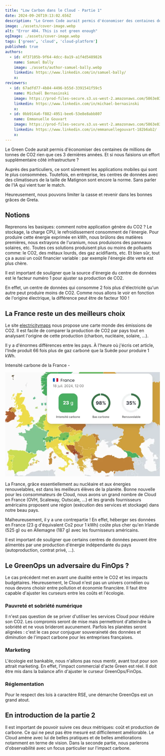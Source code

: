 ```yaml
---
title: "Low Carbon dans le Cloud - Partie 1"
date: 2024-09-26T19:13:02.656Z
description: "Le Green Code aurait permis d'économiser des centaines de millions de tonnes de CO2 rien que ces 3 dernières années. Et si nous faisions un effort supplémentaire côté infrastructure ?  Auprès des part"
image: ./assets/cover-image.webp
alt: "Error 404. This is not green enough"
ogImage: ./assets/cover-image.webp
tags: ['green', 'cloud', 'cloud-platform']
published: true
authors:
  - id: 4f37105b-9f64-4dcc-8a19-a1f4d5489826
    name: Samuel Bally
    image: ./assets/author-samuel-bally.webp
    linkedin: https://www.linkedin.com/in/samuel-bally/
    x: 
reviewers:
  - id: 67adfd77-4b84-4496-b55d-3391541f59c5
    name: Michaël Bernasinski
    image: https://prod-files-secure.s3.us-west-2.amazonaws.com/5863e833-64f2-4f13-9f7a-2c92c72b5bbf/82ebd0fe-de28-43f3-ab7b-0431af41baad/Photo_HoppR.png?X-Amz-Algorithm=AWS4-HMAC-SHA256&X-Amz-Content-Sha256=UNSIGNED-PAYLOAD&X-Amz-Credential=AKIAT73L2G45HZZMZUHI%2F20240926%2Fus-west-2%2Fs3%2Faws4_request&X-Amz-Date=20240926T191302Z&X-Amz-Expires=3600&X-Amz-Signature=ceadc4bf7580a016b5ac0b1159488b990250b831bccf0691e4ae7bf3f87eacff&X-Amz-SignedHeaders=host&x-id=GetObject
    linkedin: https://www.linkedin.com/in/michael-bernasinski
    x: 
  - id: 0bb914a6-f882-4951-bee6-53e8e8abb807
    name: Emmanuelle Gouvart
    image: https://prod-files-secure.s3.us-west-2.amazonaws.com/5863e833-64f2-4f13-9f7a-2c92c72b5bbf/c88f5dfa-16db-4e6f-acf1-34dd80ee8766/emma_hoppr.png?X-Amz-Algorithm=AWS4-HMAC-SHA256&X-Amz-Content-Sha256=UNSIGNED-PAYLOAD&X-Amz-Credential=AKIAT73L2G45HZZMZUHI%2F20240926%2Fus-west-2%2Fs3%2Faws4_request&X-Amz-Date=20240926T191302Z&X-Amz-Expires=3600&X-Amz-Signature=50667715cef901f68af532d995c162dddd923a9c2bf34787c4e5d7006748310b&X-Amz-SignedHeaders=host&x-id=GetObject
    linkedin: https://www.linkedin.com/in/emmanuellegouvart-182b6ab2/
    x: 
---
```


<!-- markdownlint-disable-file -->


Le Green Code aurait permis d'économiser des centaines de millions de tonnes de CO2 rien que ces 3 dernières années. Et si nous faisions un effort supplémentaire côté infrastructure ?

Auprès des particuliers, ce sont sûrement les applications mobiles qui sont le plus consommées. Toutefois, en entreprise, les centres de données avec des climatiseurs de la taille de Matignon sont encore la norme. Sans parler de l'IA qui vient tuer le match.

Heureusement, nous pouvons limiter la casse et revenir dans les bonnes grâces de Greta.

## Notions

Reprenons les basiques: comment notre application génère du CO2 ? Le stockage, la charge CPU, le refroidissement consomment de l'énergie. Pour produire cette énergie exprimée en kWh, nous brûlons des matières premières, nous extrayons de l'uranium, nous produisons des panneaux solaires, etc. Toutes ces solutions produisent plus ou moins de polluants comme: le CO2, des métaux lourds, des gaz acidifiants, etc. Et bien sûr, tout ça a aussi un coût financier variable : par exemple l'énergie dite verte est plus chère.

Il est important de souligner que la source d'énergie du centre de données est le facteur numéro 1 pour ajuster sa production de CO2.

En effet, un centre de données qui consomme 2 fois plus d'électricité qu'un autre peut produire moins de CO2. Comme nous allons le voir en fonction de l'origine électrique, la différence peut être de facteur 100 !

## La France reste un des meilleurs choix

Le site [electricitymaps](https://app.electricitymaps.com/) nous propose une carte monde des émissions de CO2. Il est facile de comparer la production de CO2 par pays tout en analysant l'origine de cette production (charbon, nucléaire, solaire, …).

Il y a d'énormes différences entre les pays. À l'heure où j'écris cet article, l'Inde produit 66 fois plus de gaz carboné que la Suède pour produire 1 kWh.

Intensité carbone de la France -

![electricity Map de l’Europe](./assets/img1.webp)

La France, grâce essentiellement au nucléaire et aux énergies renouvelables, est dans les meilleurs élèves de la planète. Bonne nouvelle pour les consommateurs de Cloud, nous avons un grand nombre de Cloud en France (OVH, Scaleway, Outscale, …) et les grands fournisseurs américains proposent une région (exécution des services et stockage) dans notre beau pays.

Malheureusement, il y a une contrepartie ! En effet, héberger ses données en France (23 g d'équivalent Co2 pour 1 kWh) coûte plus cher qu'en Irlande (525 g) ou en Allemagne (187 g) avec les fournisseurs américains.

Il est important de souligner que certains centres de données peuvent être alimentés par une production d'énergie indépendante du pays (autoproduction, contrat privé, …).

## Le GreenOps un adversaire du FinOps ?

Le cas précédent met en avant une dualité entre le CO2 et les impacts budgétaires. Heureusement, le Cloud n'est pas un univers cornélien ou nous devons choisir entre pollution et économie financière. Il faut être capable d'ajuster les curseurs entre les coûts et l'écologie.

### Pauvreté et sobriété numérique

Il n'est pas question de se priver d'utiliser les services Cloud pour réduire son CO2. Les compromis seront de mise mais permettront d'atteindre la sobriété et ne vous brideront aucunement. Parfois les planètes seront alignées : c'est le cas pour conjuguer souveraineté des données et diminution de l'impact carbone pour les entreprises françaises.

### Marketing

L'écologie est bankable, nous n'allons pas nous mentir, avant tout pour son attrait marketing. En effet, l'impact commercial d'acte Green est réel. Il doit être mis dans la balance afin d'ajuster le curseur GreenOps/FinOps.

### Réglementation

Pour le respect des lois à caractère RSE, une démarche GreenOps est un grand atout.

## En introduction de la partie 2

Il est important de pouvoir suivre ces deux métriques: coût et production de carbone. Ce qui ne peut pas être mesuré est difficilement améliorable. Le Cloud amène avec lui de belles pratiques et de belles améliorations notamment en terme de vision. Dans la seconde partie, nous parlerons d'observabilité avec un focus particulier sur l'impact carbone.



